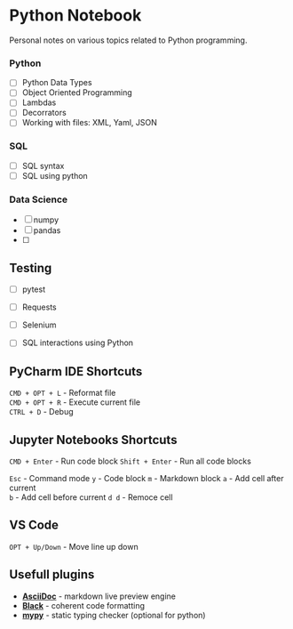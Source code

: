 # Python Notebook

Personal notes on various topics related to Python programming. 



### Python 
- [ ] Python Data Types 
- [ ] Object Oriented Programming
- [ ] Lambdas
- [ ] Decorrators
- [ ] Working with files: XML, Yaml, JSON

### SQL
- [ ] SQL syntax
- [ ] SQL using python

### Data Science
- [ ] numpy 
- [ ] pandas
- [ ] 


## Testing
- [ ] pytest 
- [ ] Requests
- [ ] Selenium
- [ ] SQL interactions using Python


## PyCharm IDE Shortcuts

`CMD + OPT + L` - Reformat file  
`CMD + OPT + R` - Execute current file  
`CTRL + D` - Debug  

## Jupyter Notebooks Shortcuts 

`CMD + Enter` - Run code block
`Shift + Enter` - Run all code blocks

`Esc` - Command mode
`y` - Code block
`m` - Markdown block
`a` - Add cell after current  
`b` - Add cell before current
`d d` - Remoce cell


## VS Code

`OPT + Up/Down` - Move line up down

## Usefull plugins

- [**AsciiDoc**](https://plugins.jetbrains.com/plugin/7391-asciidoc) - markdown live preview engine
- [**Black**](https://black.readthedocs.io/en/stable/integrations/editors.html] ) - coherent code formatting
- [**mypy**](https://mypy-lang.org/) - static typing checker (optional for python)

